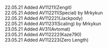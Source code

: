 22.05.21 Added AV11211(Zengit) <br>
22.05.21 Added AV112211(Special) by Mrkykun <br>
22.05.21 Added AV112221(Jackpody) <br>
22.05.21 Added AV11231(Scaling) by Mrkykun <br>
23.05.21 Added AV31(Avtomat) <br>
23.05.21 Added AV112222(Kaze790) <br>
23.05.21 Added AV112223(Zero Length) <br>
